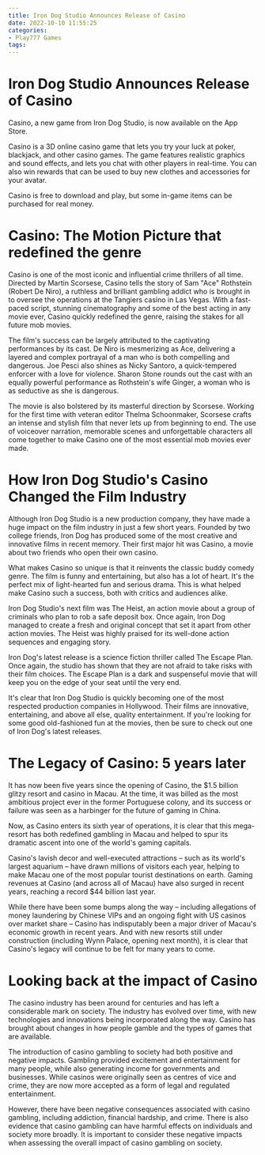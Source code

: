 ```yaml
---
title: Iron Dog Studio Announces Release of Casino
date: 2022-10-10 11:55:25
categories:
- Play777 Games
tags:
---
```



#  Iron Dog Studio Announces Release of Casino

Casino, a new game from Iron Dog Studio, is now available on the App Store.

Casino is a 3D online casino game that lets you try your luck at poker, blackjack, and other casino games. The game features realistic graphics and sound effects, and lets you chat with other players in real-time. You can also win rewards that can be used to buy new clothes and accessories for your avatar.

Casino is free to download and play, but some in-game items can be purchased for real money.

#  Casino: The Motion Picture that redefined the genre

Casino is one of the most iconic and influential crime thrillers of all time. Directed by Martin Scorsese, Casino tells the story of Sam "Ace" Rothstein (Robert De Niro), a ruthless and brilliant gambling addict who is brought in to oversee the operations at the Tangiers casino in Las Vegas. With a fast-paced script, stunning cinematography and some of the best acting in any movie ever, Casino quickly redefined the genre, raising the stakes for all future mob movies.

The film's success can be largely attributed to the captivating performances by its cast. De Niro is mesmerizing as Ace, delivering a layered and complex portrayal of a man who is both compelling and dangerous. Joe Pesci also shines as Nicky Santoro, a quick-tempered enforcer with a love for violence. Sharon Stone rounds out the cast with an equally powerful performance as Rothstein's wife Ginger, a woman who is as seductive as she is dangerous.

The movie is also bolstered by its masterful direction by Scorsese. Working for the first time with veteran editor Thelma Schoonmaker, Scorsese crafts an intense and stylish film that never lets up from beginning to end. The use of voiceover narration, memorable scenes and unforgettable characters all come together to make Casino one of the most essential mob movies ever made.

#  How Iron Dog Studio's Casino Changed the Film Industry

Although Iron Dog Studio is a new production company, they have made a huge impact on the film industry in just a few short years. Founded by two college friends, Iron Dog has produced some of the most creative and innovative films in recent memory. Their first major hit was Casino, a movie about two friends who open their own casino.

What makes Casino so unique is that it reinvents the classic buddy comedy genre. The film is funny and entertaining, but also has a lot of heart. It's the perfect mix of light-hearted fun and serious drama. This is what helped make Casino such a success, both with critics and audiences alike.

Iron Dog Studio's next film was The Heist, an action movie about a group of criminals who plan to rob a safe deposit box. Once again, Iron Dog managed to create a fresh and original concept that set it apart from other action movies. The Heist was highly praised for its well-done action sequences and engaging story.

Iron Dog's latest release is a science fiction thriller called The Escape Plan. Once again, the studio has shown that they are not afraid to take risks with their film choices. The Escape Plan is a dark and suspenseful movie that will keep you on the edge of your seat until the very end.

It's clear that Iron Dog Studio is quickly becoming one of the most respected production companies in Hollywood. Their films are innovative, entertaining, and above all else, quality entertainment. If you're looking for some good old-fashioned fun at the movies, then be sure to check out one of Iron Dog's latest releases.

#  The Legacy of Casino: 5 years later

It has now been five years since the opening of Casino, the $1.5 billion glitzy resort and casino in Macau. At the time, it was billed as the most ambitious project ever in the former Portuguese colony, and its success or failure was seen as a harbinger for the future of gaming in China.

Now, as Casino enters its sixth year of operations, it is clear that this mega-resort has both redefined gambling in Macau and helped to spur its dramatic ascent into one of the world's gaming capitals.

Casino's lavish decor and well-executed attractions – such as its world's largest aquarium – have drawn millions of visitors each year, helping to make Macau one of the most popular tourist destinations on earth. Gaming revenues at Casino (and across all of Macau) have also surged in recent years, reaching a record $44 billion last year.

While there have been some bumps along the way – including allegations of money laundering by Chinese VIPs and an ongoing fight with US casinos over market share – Casino has indisputably been a major driver of Macau's economic growth in recent years. And with new resorts still under construction (including Wynn Palace, opening next month), it is clear that Casino's legacy will continue to be felt for many years to come.

#  Looking back at the impact of Casino

The casino industry has been around for centuries and has left a considerable mark on society. The industry has evolved over time, with new technologies and innovations being incorporated along the way. Casino has brought about changes in how people gamble and the types of games that are available.

The introduction of casino gambling to society had both positive and negative impacts. Gambling provided excitement and entertainment for many people, while also generating income for governments and businesses. While casinos were originally seen as centres of vice and crime, they are now more accepted as a form of legal and regulated entertainment.

However, there have been negative consequences associated with casino gambling, including addiction, financial hardship, and crime. There is also evidence that casino gambling can have harmful effects on individuals and society more broadly. It is important to consider these negative impacts when assessing the overall impact of casino gambling on society.